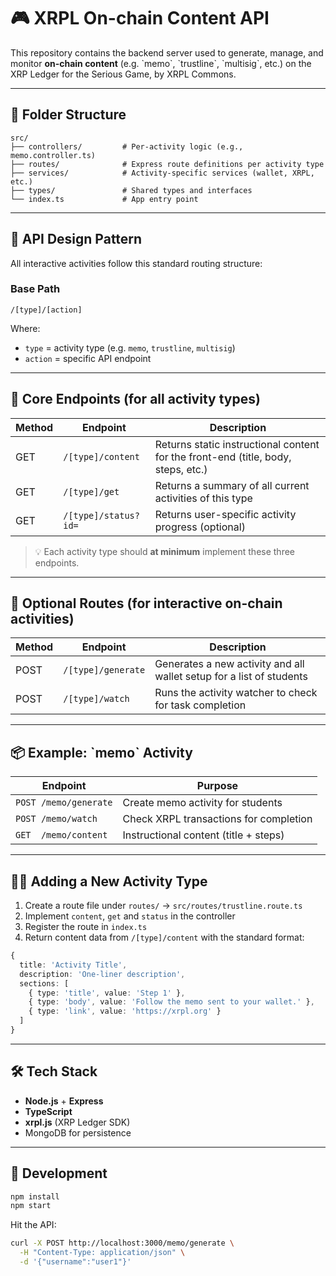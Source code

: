 # 🎮 XRPL On-chain Content API

This repository contains the backend server used to generate, manage, and monitor **on-chain content** (e.g. \`memo\`, \`trustline\`, \`multisig\`, etc.) on the XRP Ledger for the Serious Game, by XRPL Commons.

---

## 📁 Folder Structure

```
src/
├── controllers/         # Per-activity logic (e.g., memo.controller.ts)
├── routes/              # Express route definitions per activity type
├── services/            # Activity-specific services (wallet, XRPL, etc.)
├── types/               # Shared types and interfaces
└── index.ts             # App entry point
```

---

## 🧩 API Design Pattern

All interactive activities follow this standard routing structure:

### Base Path

```
/[type]/[action]
```

Where:
- `type` = activity type (e.g. `memo`, `trustline`, `multisig`)
- `action` = specific API endpoint

---

## 🧪 Core Endpoints (for all activity types)

| Method | Endpoint                  | Description                                  |
|--------|---------------------------|----------------------------------------------|
| GET    | `/[type]/content`         | Returns static instructional content for the front-end (title, body, steps, etc.) |
| GET    | `/[type]/get`             | Returns a summary of all current activities of this type |
| GET    | `/[type]/status?id=`      | Returns user-specific activity progress (optional) |

> 💡 Each activity type should **at minimum** implement these three endpoints.

---

## 📄 Optional Routes (for interactive on-chain activities)

| Method | Endpoint                  | Description                                  |
|--------|---------------------------|----------------------------------------------|
| POST   | `/[type]/generate`        | Generates a new activity and all wallet setup for a list of students |
| POST   | `/[type]/watch`           | Runs the activity watcher to check for task completion |

---

## 📦 Example: \`memo\` Activity

| Endpoint               | Purpose                                |
|------------------------|----------------------------------------|
| `POST /memo/generate`  | Create memo activity for students       |
| `POST /memo/watch`     | Check XRPL transactions for completion  |
| `GET  /memo/content`   | Instructional content (title + steps)   |

---

## 🧑‍🏫 Adding a New Activity Type

1. Create a route file under `routes/` → `src/routes/trustline.route.ts`
2. Implement `content`, `get` and `status` in the controller
3. Register the route in `index.ts`
4. Return content data from `/[type]/content` with the standard format:

```ts
{
  title: 'Activity Title',
  description: 'One-liner description',
  sections: [
    { type: 'title', value: 'Step 1' },
    { type: 'body', value: 'Follow the memo sent to your wallet.' },
    { type: 'link', value: 'https://xrpl.org' }
  ]
}
```

---

## 🛠 Tech Stack

- **Node.js** + **Express**
- **TypeScript**
- **xrpl.js** (XRP Ledger SDK)
- MongoDB for persistence

---

## 🧪 Development

```bash
npm install
npm start
```

Hit the API:

```bash
curl -X POST http://localhost:3000/memo/generate \
  -H "Content-Type: application/json" \
  -d '{"username":"user1"}'
```
